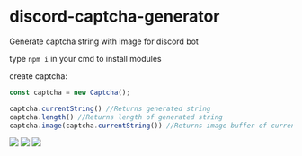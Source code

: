 # discord-captcha-generator
Generate captcha string with image for discord bot

type `npm i` in your cmd to install modules


create captcha:
```js
const captcha = new Captcha();

captcha.currentString() //Returns generated string
captcha.length() //Returns length of generated string
captcha.image(captcha.currentString()) //Returns image buffer of current generated string (possible to add your own string)
```
![](https://img.shields.io/github/languages/top/Nidrux/discord-captcha-generator)
![](https://img.shields.io/codacy/grade/415e4c6f1c5648098bdd039f7666212f)
![](https://img.shields.io/github/repo-size/Nidrux/discord-captcha-generator)
